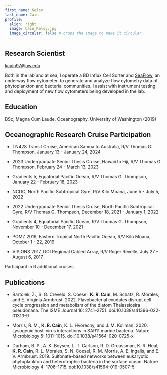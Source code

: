 ```yaml
---
first_name: Kelsy
last_name: Cain
profile:
  align: right
  image: Cain_Kelsy.jpg
  image_circular: false # crops the image to make it circular
---
```


## Research Scientist

<kcain97@uw.edu>

Both in the lab and at sea, I operate a BD Influx Cell Sorter and [SeaFlow](https://seaflow.netlify.com/), an underway flow cytometer, to generate and analyze flow cytometry data of phytoplankton and bacterial communities. I assist with instrument testing and deployment of new flow cytometers being developed in the lab.

## Education
BSc, Magna Cum Laude, Oceanography, University of Washington (2019)

## Oceanographic Research Cruise Participation
* TN428 Transit Cruise, American Samoa to Australia, R/V Thomas G. Thompson, January 13 - January 24, 2024

* 2023 Undergraduate Senior Thesis Cruise, Hawaii to Fiji, R/V Thomas G. Thompson, February 24 - March 13, 2023

* Gradients 5, Equatorial Pacific Ocean, R/V Thomas G. Thompson, January 22 - February 18, 2023

* NCDC, North Pacific Subtropical Gyre, R/V Kilo Moana, June 5 - July 5, 2022

* 2022 Undergraduate Senior Thesis Cruise, North Pacific Subtropical Gyre, R/V Thomas G. Thompson, December 18, 2021 - January 1, 2022

* Gradients 4, Equatorial Pacific Ocean, R/V Thomas G. Thompson, November 10 - December 17, 2021

* POMZ 2019, Eastern Tropical North Pacific Ocean, R/V Kilo Moana, October 1 - 22, 2019

* VISIONS 2017, OOI Regional Cabled Array, R/V Roger Revelle, July 27 - August 6, 2017

Participant in 6 additional cruises.

## Publications
* Bartolek, Z., S. G. Creveld, S. Coesel, **K. R. Cain**, M. Schatz, R. Morales, and E. Virginia Armbrust. 2022. Flavobacterial exudates disrupt cell cycle progression and metabolism of the diatom Thalassiosira pseudonana. The ISME Journal 16: 2741–2751. doi:10.1038/s41396-022-01313-9

* Morris, R. M., **K. R. Cain**, K. L. Hvorecny, and J. M. Kollman. 2020. Lysogenic host–virus interactions in SAR11 marine bacteria. Nature Microbiology 5: 1011–1015. doi:10.1038/s41564-020-0725-x

* Durham, B. P., A. K. Boysen, L. T. Carlson, R. D. Groussman, K. R. Heal, **K. R. Cain**, R. L. Morales, S. N. Coesel, R. M. Morris, A. E. Ingalls, and E. V. Armbrust. 2019. Sulfonate-based networks between eukaryotic phytoplankton and heterotrophic bacteria in the surface ocean. Nature Microbiology 4: 1706–1715. doi:10.1038/s41564-019-0507-5
